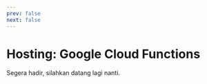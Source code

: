 ```yaml
---
prev: false
next: false
---
```


# Hosting: Google Cloud Functions

Segera hadir, silahkan datang lagi nanti.
